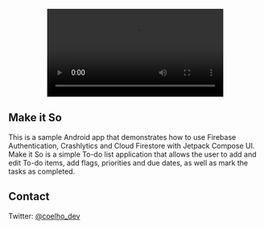 <p align="center">
<video controls width="350">
    <source src="app/src/main/res/videos/MakeItSo-Android.mp4" type="video/mp4">
    Sorry, your browser doesn't support embedded videos.
</video>
</p>

## Make it So

This is a sample Android app that demonstrates how to use Firebase Authentication, Crashlytics and Cloud Firestore with Jetpack Compose UI. Make it So is a simple To-do list application that allows the user to add and edit To-do items, add flags, priorities and due dates, as well as mark the tasks as completed.

## Contact

Twitter: [@coelho_dev](https://twitter.com/coelho_dev)